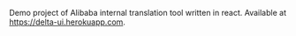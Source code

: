 Demo project of Alibaba internal translation tool written in react.
Available at https://delta-ui.herokuapp.com.
